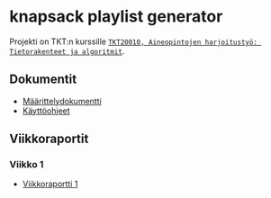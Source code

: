 # knapsack playlist generator

Projekti on TKT:n kurssille [`TKT20010, Aineopintojen harjoitustyö: Tietorakenteet ja algoritmit`](https://tiralabra.github.io/loppukesa_2020/).


## Dokumentit
- [Määrittelydokumentti](/documents/specifications.md)
- [Käyttöohjeet](/documents/userguide.md)


## Viikkoraportit

### Viikko 1
- [Viikkoraportti 1](/documents/week1.md)
